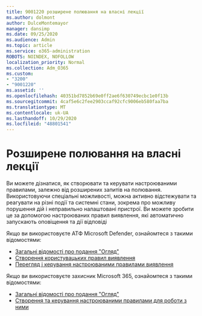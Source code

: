 ```yaml
---
title: 9001220 розширене полювання на власні лекції
ms.author: dolmont
author: DulceMontemayor
manager: dansimp
ms.date: 09/25/2020
ms.audience: Admin
ms.topic: article
ms.service: o365-administration
ROBOTS: NOINDEX, NOFOLLOW
localization_priority: Normal
ms.collection: Adm_O365
ms.custom:
- "3200"
- "9001220"
ms.assetid: ''
ms.openlocfilehash: 40351bd7852b69e0ff2ae6f630749ecbc1e0f13b
ms.sourcegitcommit: 4caf5e6c2fee2903ccaf92cfc9006eb580faa7ba
ms.translationtype: MT
ms.contentlocale: uk-UA
ms.lasthandoff: 10/29/2020
ms.locfileid: "48801541"
---
```

# <a name="advanced-hunting-custom-detections"></a>Розширене полювання на власні лекції

Ви можете дізнатися, як створювати та керувати настроюваними правилами, залежно від розширених запитів на полювання. Використовуючи спеціальні можливості, можна активно відстежувати та реагувати на різні події та системні стани, зокрема про можливу порушення дій і неправильно налаштовані пристрої. Ви можете зробити це за допомогою настроюваних правил виявлення, які автоматично запускають оповіщення та дії відповіді
  
Якщо ви використовуєте АТФ Microsoft Defender, ознайомтеся з такими відомостями: 
- [Загальні відомості про подання "Огляд"](https://docs.microsoft.com/windows/security/threat-protection/microsoft-defender-atp/overview-custom-detections)
- [Створення користувацьких правил виявлення](https://docs.microsoft.com/windows/security/threat-protection/microsoft-defender-atp/custom-detection-rules)
- [Перегляд і керування настроюваними правилами виявлення](https://docs.microsoft.com/windows/security/threat-protection/microsoft-defender-atp/custom-detections-manage)

Якщо ви використовуєте захисник Microsoft 365, ознайомтеся з такими відомостями: 
- [Загальні відомості про подання "Огляд"](https://docs.microsoft.com/microsoft-365/security/mtp/custom-detections-overview)
- [Створення та керування настроюваними правилами для роботи з ними](https://docs.microsoft.com/microsoft-365/security/mtp/custom-detection-rules)
